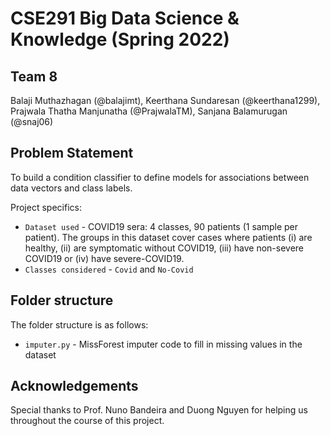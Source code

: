 # CSE291 Big Data Science & Knowledge (Spring 2022)

## Team 8
Balaji Muthazhagan (@balajimt), Keerthana Sundaresan (@keerthana1299), Prajwala Thatha Manjunatha (@PrajwalaTM), Sanjana Balamurugan (@snaj06)

## Problem Statement

To build a condition classifier  to define models for associations between data vectors and class labels. 

Project specifics:
* `Dataset used` -  COVID19 sera: 4 classes, 90 patients (1 sample per patient). The groups in this dataset cover cases where patients (i) are healthy, (ii) are symptomatic without COVID19, (iii) have non-severe COVID19 or (iv) have severe-COVID19.
* `Classes considered` - `Covid` and `No-Covid`


## Folder structure
The folder structure is as follows:
* `imputer.py` - MissForest imputer code to fill in missing values in the dataset

## Acknowledgements
Special thanks to Prof. Nuno Bandeira and Duong Nguyen for helping us throughout the course of this project.
